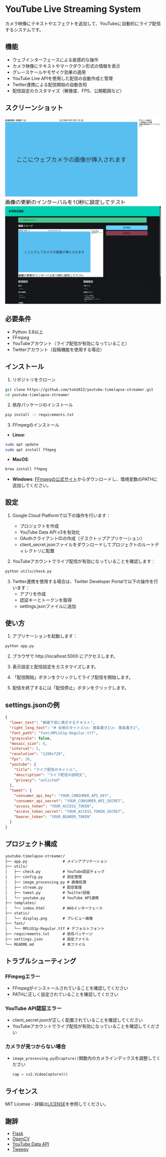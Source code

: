 # YouTube Live Streaming System

カメラ映像にテキストやエフェクトを追加して、YouTubeに自動的にライブ配信するシステムです。

## 機能

- ウェブインターフェースによる直感的な操作
- カメラ映像にテキストやマークダウン形式の情報を表示
- グレースケールやモザイク効果の適用
- YouTube Live APIを使用した配信の自動作成と管理
- Twitter連携による配信開始の自動告知
- 配信設定のカスタマイズ（解像度、FPS、公開範囲など）

## スクリーンショット

![](/imgs/image.png)
![](/imgs/image-2.png)

## 必要条件

- Python 3.8以上
- FFmpeg
- YouTubeアカウント（ライブ配信が有効になっていること）
- Twitterアカウント（投稿機能を使用する場合）

## インストール

1. リポジトリをクローン

```bash
git clone https://github.com/tom1022/youtube-timelapse-streamer.git
cd youtube-timelapse-streamer
```

2. 依存パッケージのインストール

```bash
pip install -r requirements.txt
```

3. FFmpegのインストール

- **Linux**:
```bash
sudo apt update
sudo apt install ffmpeg
```

- **MacOS**:
```bash
brew install ffmpeg
```

- **Windows**:
[FFmpegの公式サイト](https://ffmpeg.org/download.html)からダウンロードし、環境変数のPATHに追加してください。

## 設定

1. Google Cloud Platformで以下の操作を行います：
   - プロジェクトを作成
   - YouTube Data API v3を有効化
   - OAuthクライアントIDの作成（デスクトップアプリケーション）
   - client_secret.jsonファイルをダウンロードしてプロジェクトのルートディレクトリに配置

2. YouTubeアカウントでライブ配信が有効になっていることを確認します：
```bash
python utils/check.py
```

3. Twitter連携を使用する場合は、Twitter Developer Portalで以下の操作を行います：
   - アプリを作成
   - 認証キーとトークンを取得
   - settings.jsonファイルに追加

## 使い方

1. アプリケーションを起動します：
```bash
python app.py
```

2. ブラウザで http://localhost:5000 にアクセスします。

3. 表示設定と配信設定をカスタマイズします。

4. 「配信開始」ボタンをクリックしてライブ配信を開始します。

5. 配信を終了するには「配信停止」ボタンをクリックします。

## settings.jsonの例

```json
{
  "lower_text": "画面下部に表示するテキスト",
  "right_long_text": "# 右側のタイトル\n- 箇条書き1\n- 箇条書き2",
  "font_path": "font/MPLUS1p-Regular.ttf",
  "grayscale": false,
  "mosaic_size": 0,
  "interval": 5,
  "resolution": "1280x720",
  "fps": 30,
  "youtube": {
    "title": "ライブ配信のタイトル",
    "description": "ライブ配信の説明文",
    "privacy": "unlisted"
  },
  "tweet": {
    "consumer_api_key": "YOUR_CONSUMER_API_KEY",
    "consumer_api_secret": "YOUR_CONSUMER_API_SECRET",
    "access_token": "YOUR_ACCESS_TOKEN",
    "access_token_secret": "YOUR_ACCESS_TOKEN_SECRET",
    "bearer_token": "YOUR_BEARER_TOKEN"
  }
}
```

## プロジェクト構成

```
youtube-timelapse-streamer/
├── app.py                # メインアプリケーション
├── utils/
│   ├── check.py          # YouTube認証チェック
│   ├── config.py         # 設定管理
│   ├── image_processing.py # 画像処理
│   ├── stream.py         # 配信管理
│   ├── tweet.py          # Twitter投稿
│   └── youtube.py        # YouTube API連携
├── templates/
│   └── index.html        # Webインターフェース
├── static/
│   └── display.png       # プレビュー画像
├── font/
│   └── MPLUS1p-Regular.ttf # デフォルトフォント
├── requirements.txt      # 依存パッケージ
├── settings.json         # 設定ファイル
└── README.md             # 本ファイル
```

## トラブルシューティング

### FFmpegエラー
- FFmpegがインストールされていることを確認してください
- PATHに正しく設定されていることを確認してください

### YouTube API認証エラー
- client_secret.jsonが正しく配置されていることを確認してください
- YouTubeアカウントでライブ配信が有効になっていることを確認してください

### カメラが見つからない場合
- `image_processing.py`の`capture()`関数内のカメラインデックスを調整してください
  ```python
  cap = cv2.VideoCapture(0)
  ```

## ライセンス

MIT License - 詳細は[LICENSE](LICENSE)を参照してください。

## 謝辞

- [Flask](https://flask.palletsprojects.com/)
- [OpenCV](https://opencv.org/)
- [YouTube Data API](https://developers.google.com/youtube/v3)
- [Tweepy](https://www.tweepy.org/)
